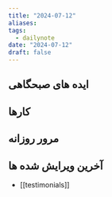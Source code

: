 ```yaml
---
title: "2024-07-12"
aliases: 
tags:
  - dailynote
date: "2024-07-12"
draft: false
---
```


## ایده های صبحگاهی


## کارها


## مرور روزانه



## آخرین ویرایش شده ها
- [[testimonials]]

